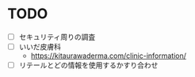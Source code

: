 # TODO

- [ ] セキュリティ周りの調査
- [ ] いいだ皮膚科
  - https://kitaurawaderma.com/clinic-information/
- [ ] リテールとどの情報を使用するかすり合わせ
